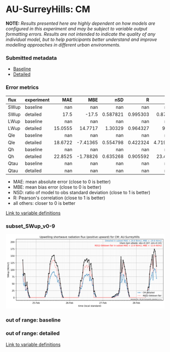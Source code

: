 # AU-SurreyHills: CM

**NOTE:** *Results presented here are highly dependent on how models are configured in this experiment and may be subject to variable output formatting errors. Results are not intended to indicate the quality of any individual model, but to help participants better understand and improve modelling approaches in different urban environments.*

### Submitted metadata

- [Baseline](CM_AU-SurreyHills_baseline_attrs.md)
- [Detailed](CM_AU-SurreyHills_detailed_attrs.md)

### Error metrics

| flux   | experiment   |      MAE |       MBE |        nSD |          R |       5th |     95th |     RMSE |      cRMSE |      AMBE |      1-nSD |          1-R |   nSkewness |   nKurtosis |    Overlap |
|:-------|:-------------|---------:|----------:|-----------:|-----------:|----------:|---------:|---------:|-----------:|----------:|-----------:|-------------:|------------:|------------:|-----------:|
| SWup   | baseline     | nan      | nan       | nan        | nan        | nan       | nan      | nan      | nan        | nan       | nan        | nan          | nan         |  nan        | nan        |
| SWup   | detailed     |  17.5    | -17.5     |   0.587821 |   0.995303 |   0.8757  |  51.222  |  23.8623 |   0.418824 |  17.5     |   0.412179 |   0.00469679 |   0.0545806 |    1.02626  |   0.165091 |
| LWup   | baseline     | nan      | nan       | nan        | nan        | nan       | nan      | nan      | nan        | nan       | nan        | nan          | nan         |  nan        | nan        |
| LWup   | detailed     |  15.0555 |  14.7717  |   1.30329  |   0.964327 |   9.68    |  46.165  |  20.5576 |   0.430079 |  14.7717  |   0.303286 |   0.0356727  |   0.298485  |    0.620758 |   0.175811 |
| Qle    | baseline     | nan      | nan       | nan        | nan        | nan       | nan      | nan      | nan        | nan       | nan        | nan          | nan         |  nan        | nan        |
| Qle    | detailed     |  18.6722 |  -7.41365 |   0.554798 |   0.422324 |   4.71949 |  36.5179 |  32.1495 |   0.916074 |   7.41365 |   0.445202 |   0.577676   |   0.0430774 |    0.119969 |   0.238224 |
| Qh     | baseline     | nan      | nan       | nan        | nan        | nan       | nan      | nan      | nan        | nan       | nan        | nan          | nan         |  nan        | nan        |
| Qh     | detailed     |  22.8525 |  -1.78826 |   0.635268 |   0.905592 |  23.499   |  48.738  |  37.9053 |   0.50297  |   1.78826 |   0.364732 |   0.0944082  |   0.0697047 |    0.181066 |   0.243428 |
| Qtau   | baseline     | nan      | nan       | nan        | nan        | nan       | nan      | nan      | nan        | nan       | nan        | nan          | nan         |  nan        | nan        |
| Qtau   | detailed     | nan      | nan       | nan        | nan        | nan       | nan      | nan      | nan        | nan       | nan        | nan          | nan         |  nan        | nan        |

 - MAE: mean absolute error (close to 0 is better)
 - MBE: mean bias error (close to 0 is better)
 - NSD: ratio of model to obs standard deviation (close to 1 is better)
 - R: Pearson's correlation (close to 1 is better)
 - all others: closer to 0 is better

[Link to variable definitions](../modelattrs/variable_definitions.md)

### <a name="subset_swup_v0-9"></a>subset_SWup_v0-9
[![CM_AU-SurreyHills_subset_SWup_v0-9.png](CM_AU-SurreyHills_subset_SWup_v0-9.png)](CM_AU-SurreyHills_subset_SWup_v0-9.png)

### out of range: baseline


### out of range: detailed



[Link to variable definitions](../modelattrs/variable_definitions.md)

